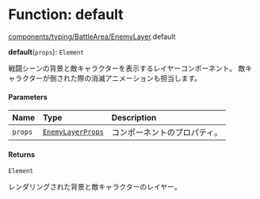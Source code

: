 # Function: default

[components/typing/BattleArea/EnemyLayer](../modules/components_typing_BattleArea_EnemyLayer.md).default

**default**(`props`): `Element`

戦闘シーンの背景と敵キャラクターを表示するレイヤーコンポーネント。
敵キャラクターが倒された際の消滅アニメーションも担当します。

#### Parameters

| Name | Type | Description |
| :------ | :------ | :------ |
| `props` | [`EnemyLayerProps`](../types/types.EnemyLayerProps.md) | コンポーネントのプロパティ。 |

#### Returns

`Element`

レンダリングされた背景と敵キャラクターのレイヤー。
